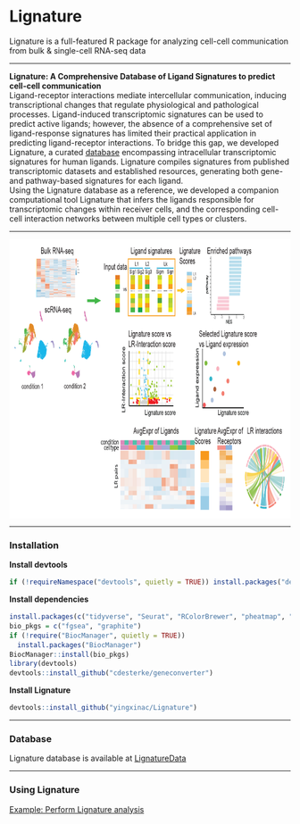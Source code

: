 
# Lignature

<!-- badges: start -->
<!-- badges: end -->

Lignature is a full-featured R package for analyzing cell-cell communication from bulk & single-cell RNA-seq data

<hr>

**Lignature: A Comprehensive Database of Ligand Signatures to predict cell-cell communication** <br />
Ligand-receptor interactions mediate intercellular communication, inducing transcriptional changes that regulate physiological and pathological processes. Ligand-induced transcriptomic signatures can be used to predict active ligands; however, the absence of a comprehensive set of ligand-response signatures has limited their practical application in predicting ligand-receptor interactions. To bridge this gap, we developed Lignature, a curated [database](https://github.com/yingxinac/LignatureData/) encompassing intracellular transcriptomic signatures for human ligands. Lignature compiles signatures from published transcriptomic datasets and established resources, generating both gene- and pathway-based signatures for each ligand. <br />
Using the Lignature database as a reference, we developed a companion computational tool Lignature that infers the ligands responsible for transcriptomic changes within receiver cells, and the corresponding cell-cell interaction networks between multiple cell types or clusters.

<hr>

<div  align="center">
<img src="Figures/fig1v3.png" width = "850" height = "500" alt="Lignature" align=center />
</div>

<hr>


### Installation

**Install devtools**
``` r
if (!requireNamespace("devtools", quietly = TRUE)) install.packages("devtools")
```

**Install dependencies**
``` r
install.packages(c("tidyverse", "Seurat", "RColorBrewer", "pheatmap", "lsa", "data.table", "circlize", "randomcoloR", "hrbrthemes", "ggrepel"))
bio_pkgs = c("fgsea", "graphite")
if (!require("BiocManager", quietly = TRUE))
  install.packages("BiocManager")
BiocManager::install(bio_pkgs)
library(devtools)
devtools::install_github("cdesterke/geneconverter")
```

**Install Lignature**
``` r
devtools::install_github("yingxinac/Lignature")
```

<hr>

### Database
Lignature database is available at
[LignatureData](https://github.com/yingxinac/LignatureData/)

<hr>

### Using Lignature
[Example: Perform Lignature analysis](vignettes/Lignature.md)

